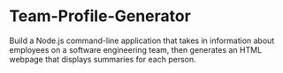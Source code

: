 # Team-Profile-Generator
Build a Node.js command-line application that takes in information about employees on a software engineering team, then generates an HTML webpage that displays summaries for each person.
